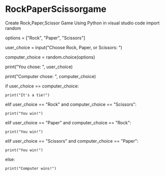 # RockPaperScissorgame
Create Rock,Paper,Scissor Game Using Python in visual studio code
import random

 

options = ["Rock", "Paper", "Scissors"]

 

user_choice = input("Choose Rock, Paper, or Scissors: ")

computer_choice = random.choice(options)

 

print("You chose: ", user_choice)

print("Computer chose: ", computer_choice)

 

if user_choice == computer_choice:

    print("It's a tie!")

elif user_choice == "Rock" and computer_choice == "Scissors":

    print("You win!")

elif user_choice == "Paper" and computer_choice == "Rock":

    print("You win!")

elif user_choice == "Scissors" and computer_choice == "Paper":

    print("You win!")

else:

    print("Computer wins!")

